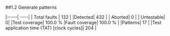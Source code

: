 ##1.2 Generate patterns


|-----| ----| 
| Total faults | 132 |
|Detected| 432 |
| Aborted| 0 | 
| Untestable| 0| 
|Test coverage| 100.0 %
|Fault coverage| 100.0 % |
|Patterns| 17 |
|Test application time (TAT) [clock cycles]|  204 |
